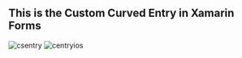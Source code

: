 ## This is the Custom Curved Entry in Xamarin Forms

![csentry](https://user-images.githubusercontent.com/33056625/34735195-99ddd332-f594-11e7-8d6a-7284af96cddb.gif)
![centryios](https://user-images.githubusercontent.com/33056625/34735196-9a14c630-f594-11e7-8221-fd343a5f8094.gif)

